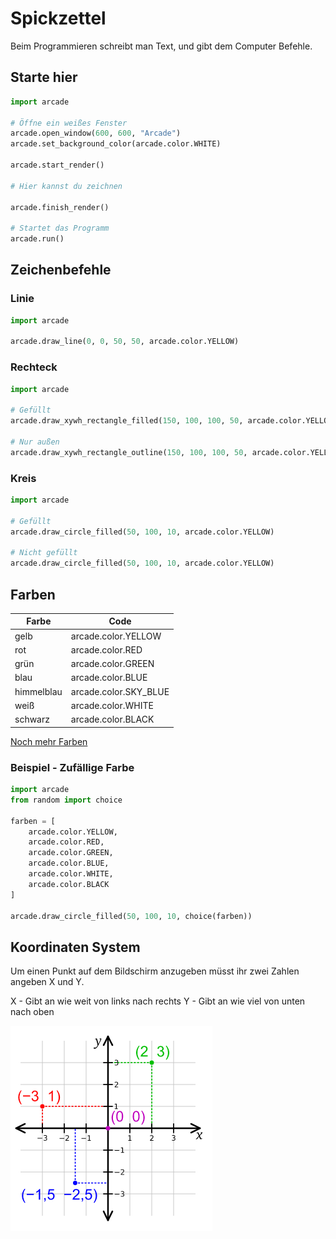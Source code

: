 # Spickzettel

Beim Programmieren schreibt man Text, und gibt dem Computer Befehle.

## Starte hier

```python
import arcade

# Öffne ein weißes Fenster
arcade.open_window(600, 600, "Arcade")
arcade.set_background_color(arcade.color.WHITE)

arcade.start_render()

# Hier kannst du zeichnen

arcade.finish_render()

# Startet das Programm
arcade.run()
```

## Zeichenbefehle

### Linie

```python
import arcade

arcade.draw_line(0, 0, 50, 50, arcade.color.YELLOW)
```

### Rechteck

```python
import arcade

# Gefüllt
arcade.draw_xywh_rectangle_filled(150, 100, 100, 50, arcade.color.YELLOW)

# Nur außen
arcade.draw_xywh_rectangle_outline(150, 100, 100, 50, arcade.color.YELLOW)


```

### Kreis

```python
import arcade

# Gefüllt
arcade.draw_circle_filled(50, 100, 10, arcade.color.YELLOW)

# Nicht gefüllt
arcade.draw_circle_filled(50, 100, 10, arcade.color.YELLOW)
```

## Farben

| Farbe      | Code                  |
| -------    | -------------------   |
| gelb       | arcade.color.YELLOW   |
| rot        | arcade.color.RED      |
| grün       | arcade.color.GREEN    |
| blau       | arcade.color.BLUE     |
| himmelblau | arcade.color.SKY_BLUE |
| weiß       | arcade.color.WHITE    |
| schwarz    | arcade.color.BLACK    |

[Noch mehr Farben](http://arcade-gui.s3-website.eu-central-1.amazonaws.com/arcade.color.html)

### Beispiel - Zufällige Farbe

```python
import arcade
from random import choice

farben = [
    arcade.color.YELLOW,
    arcade.color.RED,
    arcade.color.GREEN,
    arcade.color.BLUE,
    arcade.color.WHITE,
    arcade.color.BLACK
]

arcade.draw_circle_filled(50, 100, 10, choice(farben))
```

## Koordinaten System

Um einen Punkt auf dem Bildschirm anzugeben müsst ihr zwei Zahlen angeben X und Y.

X - Gibt an wie weit von links nach rechts Y - Gibt an wie viel von unten nach oben

![](./koordinaten.png)

